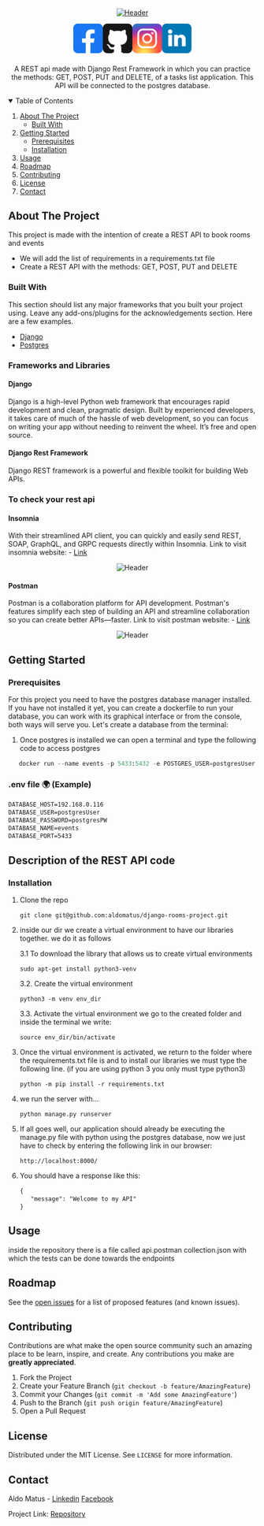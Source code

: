 <!--
*** Thanks for checking out the Best-README-Template. If you have a suggestion
*** that would make this better, please fork the repo and create a pull request
*** or simply open an issue with the tag "enhancement".
*** Thanks again! Now go create something AMAZING! :D
-->

<!-- PROJECT LOGO -->
<br />
<p align="center">
  <a href="https://github.com/aldomatus/django-rooms-project">
    <img src="https://i.imgur.com/CgA9TyV.png" alt="Header" >
  </a>
   <div align="center">
   <a href="https://www.facebook.com/aldo.matusmartinez" ><img src="https://github.com/edent/SuperTinyIcons/blob/master/images/svg/facebook.svg" title="Facebook" width="60"  margin="30px"/></a><a href="https://github.com/aldomatus/" ><img src="https://github.com/edent/SuperTinyIcons/blob/master/images/svg/github.svg" title="Github" width="60"/></a><a href="https://www.instagram.com/aldomatus1/" ><img src="https://github.com/edent/SuperTinyIcons/blob/master/images/svg/instagram.svg" title="Instagram" width="60"  /></a><a href="https://www.linkedin.com/in/aldomatus/" ><img src="https://github.com/edent/SuperTinyIcons/blob/master/images/svg/linkedin.svg" title="Linkedin" width="60"  /></a>

  </div>

  <h4 align="center"></h4>

  <p align="center">
    A REST api made with Django Rest Framework in which you can practice the methods: GET, POST, PUT and DELETE, of a tasks list application. This API will be connected to the postgres database.
  </p>
</p>



<!-- TABLE OF CONTENTS -->
<details open="open">
  <summary>Table of Contents</summary>
  <ol>
    <li>
      <a href="#about-the-project">About The Project</a>
      <ul>
        <li><a href="#built-with">Built With</a></li>
      </ul>
    </li>
    <li>
      <a href="#getting-started">Getting Started</a>
      <ul>
        <li><a href="#prerequisites">Prerequisites</a></li>
        <li><a href="#installation">Installation</a></li>
      </ul>
    </li>
    <li><a href="#usage">Usage</a></li>
    <li><a href="#roadmap">Roadmap</a></li>
    <li><a href="#contributing">Contributing</a></li>
    <li><a href="#license">License</a></li>
    <li><a href="#contact">Contact</a></li>
  </ol>
</details>



<!-- ABOUT THE PROJECT -->
## About The Project

This project is made with the intention of create a REST API to book rooms and events
* We will add the list of requirements in a requirements.txt file
* Create a REST API with the methods: GET, POST, PUT and DELETE

### Built With

This section should list any major frameworks that you built your project using. Leave any add-ons/plugins for the acknowledgements section. Here are a few examples.
* [Django](https://www.djangoproject.com/)
* [Postgres](https://www.postgresql.org/)

### Frameworks and Libraries 

#### Django
Django is a high-level Python web framework that encourages rapid development and clean, pragmatic design. Built by experienced developers, it takes care of much of the hassle of web development, so you can focus on writing your app without needing to reinvent the wheel. It’s free and open source.

#### Django Rest Framework
Django REST framework is a powerful and flexible toolkit for building Web APIs.

### To check your rest api
#### Insomnia

With their streamlined API client, you can quickly and easily send REST, SOAP, GraphQL, and GRPC requests directly within Insomnia.
Link to visit insomnia website: - [Link](https://insomnia.rest/download)
<div align="center">
 <img src=https://seeklogo.com/images/I/insomnia-logo-A35E09EB19-seeklogo.com.png width="100" alt="Header" >
  </div>


#### Postman
Postman is a collaboration platform for API development. Postman's features simplify each step of building an API and streamline collaboration so you can create better APIs—faster.
Link to visit postman website: - [Link](https://www.postman.com/downloads/)
<div align="center">
 <img src=https://seeklogo.com/images/P/postman-logo-F43375A2EB-seeklogo.com.png width="100" alt="Header" >
</div>


<!-- GETTING STARTED -->
## Getting Started



### Prerequisites
For this project you need to have the postgres database manager installed. If you have not installed it yet, you can create a dockerfile to run your database, you can work with its graphical interface or from the console, both ways will serve you.
Let's create a database from the terminal:

1. Once postgres is installed we can open a terminal and type the following code to access postgres
```python
   docker run --name events -p 5433:5432 -e POSTGRES_USER=postgresUser -e POSTGRES_PASSWORD=postgresPW -e POSTGRES_DB=events -d postgres
```

### .env file 🌍 (Example)
```
DATABASE_HOST=192.168.0.116
DATABASE_USER=postgresUser
DATABASE_PASSWORD=postgresPW
DATABASE_NAME=events
DATABASE_PORT=5433
```

<!-- EXPLAIN CODE -->
## Description of the REST API code


### Installation

1. Clone the repo
   ```
   git clone git@github.com:aldomatus/django-rooms-project.git
   ```
  
2. inside our dir we create a virtual environment to have our libraries together. we do it as follows
  
      3.1 To download the library that allows us to create virtual environments
      ```
      sudo apt-get install python3-venv
      ```

      3.2. Create the virtual environment
      ```
      python3 -m venv env_dir
      ```
    
      3.3. Activate the virtual environment we go to the created folder and inside the terminal we write:
      ```
      source env_dir/bin/activate
      ```
  
3. Once the virtual environment is activated, we return to the folder where the requirements.txt file is and to install our libraries we must type the following line. (if you are using python 3 you only must type python3)
     ```
     python -m pip install -r requirements.txt
     ```

4. we run the server with...
     ```
     python manage.py runserver
     ```

5. If all goes well, our application should already be executing the manage.py file with python using the postgres database, now we just have to check by entering the following link in our browser:

   ```
   http://localhost:8000/
   ```
6. You should have a response like this:
   ```
   {
      "message": "Welcome to my API"
   }
   ```


<!-- USAGE EXAMPLES -->
## Usage

inside the repository there is a file called api.postman collection.json with which the tests can be done towards the endpoints



<!-- ROADMAP -->
## Roadmap

See the [open issues](https://github.com/aldomatus/django-rooms-project/issues) for a list of proposed features (and known issues).



<!-- CONTRIBUTING -->
## Contributing

Contributions are what make the open source community such an amazing place to be learn, inspire, and create. Any contributions you make are **greatly appreciated**.

1. Fork the Project
2. Create your Feature Branch (`git checkout -b feature/AmazingFeature`)
3. Commit your Changes (`git commit -m 'Add some AmazingFeature'`)
4. Push to the Branch (`git push origin feature/AmazingFeature`)
5. Open a Pull Request



<!-- LICENSE -->
## License

Distributed under the MIT License. See `LICENSE` for more information.

<!-- CONTACT -->
## Contact

Aldo Matus - [Linkedin](https://www.linkedin.com/in/aldomatus/) [Facebook](https://www.facebook.com/aldo.matusmartinez/)

Project Link: [Repository](https://github.com/aldomatus/django-rooms-project)
